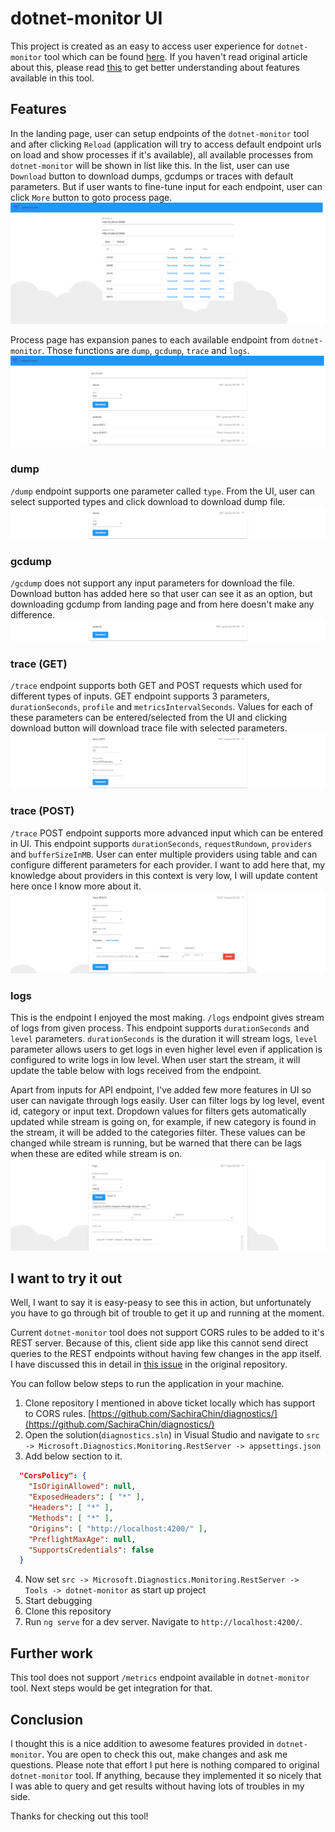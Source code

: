 # dotnet-monitor UI

This project is created as an easy to access user experience for `dotnet-monitor` tool which can be found [here](https://github.com/dotnet/diagnostics). If you haven't read original article about this, please read [this](https://devblogs.microsoft.com/dotnet/introducing-dotnet-monitor/) to get better understanding about features available in this tool.

## Features

In the landing page, user can setup endpoints of the `dotnet-monitor` tool and after clicking `Reload` (application will try to access default endpoint urls on load and show processes if it's available), all available processes from `dotnet-monitor` will be shown in list like this. In the list, user can use `Download` button to download dumps, gcdumps or traces with default parameters. But if user wants to fine-tune input for each endpoint, user can click `More` button to goto process page.
![Landing page](documentation/images/home.png?raw=true "Landing page")

Process page has expansion panes to each available endpoint from `dotnet-monitor`. Those functions are `dump`, `gcdump`, `trace` and `logs`.
![Alt text](documentation/images/process-home.png?raw=true "Title")

### dump

`/dump` endpoint supports one parameter called `type`. From the UI, user can select supported types and click download to download dump file.
![Alt text](documentation/images/dump.png?raw=true "Title")

### gcdump

`/gcdump` does not support any input parameters for download the file. Download button has added here so that user can see it as an option, but downloading gcdump from landing page and from here doesn't make any difference.
![Alt text](documentation/images/gcdump.png?raw=true "Title")

### trace (GET)

`/trace` endpoint supports both GET and POST requests which used for different types of inputs. GET endpoint supports 3 parameters, `durationSeconds`, `profile` and `metricsIntervalSeconds`. Values for each of these parameters can be entered/selected from the UI and clicking download button will download trace file with selected parameters.
![Alt text](documentation/images/trace-get.png?raw=true "Title")

### trace (POST)

`/trace` POST endpoint supports more advanced input which can be entered in UI. This endpoint supports `durationSeconds`, `requestRundown`, `providers` and `bufferSizeInMB`. User can enter multiple providers using table and can configure different parameters for each provider. I want to add here that, my knowledge about providers in this context is very low, I will update content here once I know more about it.
![Alt text](documentation/images/trace-post.png?raw=true "Title")

### logs

This is the endpoint I enjoyed the most making. `/logs` endpoint gives stream of logs from given process. This endpoint supports `durationSeconds` and `level` parameters. `durationSeconds` is the duration it will stream logs, `level` parameter allows users to get logs in even higher level even if application is configured to write logs in low level. When user start the stream, it will update the table below with logs received from the endpoint.

Apart from inputs for API endpoint, I've added few more features in UI so user can navigate through logs easily. User can filter logs by log level, event id, category or input text. Dropdown values for filters gets automatically updated while stream is going on, for example, if new category is found in the stream, it will be added to the categories filter. These values can be changed while stream is running, but be warned that there can be lags when these are edited while stream is on.
![Alt text](documentation/images/logs.png?raw=true "Title")

## I want to try it out

Well, I want to say it is easy-peasy to see this in action, but unfortunately you have to go through bit of trouble to get it up and running at the moment.

Current `dotnet-monitor` tool does not support CORS rules to be added to it's REST server. Because of this, client side app like this cannot send direct queries to the REST endpoints without having few changes in the app itself. I have discussed this in detail in [this issue](https://github.com/dotnet/diagnostics/issues/1346) in the original repository.

You can follow below steps to run the application in your machine.

1. Clone repository I mentioned in above ticket locally which has support to CORS rules. [https://github.com/SachiraChin/diagnostics/](https://github.com/SachiraChin/diagnostics/)
2. Open the solution(`diagnostics.sln`) in Visual Studio and navigate to `src -> Microsoft.Diagnostics.Monitoring.RestServer -> appsettings.json`
3. Add below section to it.

```json
  "CorsPolicy": {
    "IsOriginAllowed": null,
    "ExposedHeaders": [ "*" ],
    "Headers": [ "*" ],
    "Methods": [ "*" ],
    "Origins": [ "http://localhost:4200/" ],
    "PreflightMaxAge": null,
    "SupportsCredentials": false
  }
```

4. Now set `src -> Microsoft.Diagnostics.Monitoring.RestServer -> Tools -> dotnet-monitor` as start up project
5. Start debugging
6. Clone this repository
7. Run `ng serve` for a dev server. Navigate to `http://localhost:4200/`. 

## Further work

This tool does not support `/metrics` endpoint available in `dotnet-monitor` tool. Next steps would be get integration for that.

## Conclusion

I thought this is a nice addition to awesome features provided in `dotnet-monitor`. You are open to check this out, make changes and ask me questions. Please note that effort I put here is nothing compared to original `dotnet-monitor` tool. If anything, because they implemented it so nicely that I was able to query and get results without having lots of troubles in my side.

Thanks for checking out this tool!
